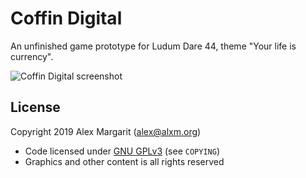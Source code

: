 # Coffin Digital

An unfinished game prototype for Ludum Dare 44, theme "Your life is currency".

![Coffin Digital screenshot](https://github.com/alxm/coffin-digital/raw/master/assets/Coffin-Digital-01.png "Coffin Digital screenshot")

## License

Copyright 2019 Alex Margarit (alex@alxm.org)

* Code licensed under [GNU GPLv3](https://www.gnu.org/licenses/gpl.html) (see `COPYING`)
* Graphics and other content is all rights reserved
